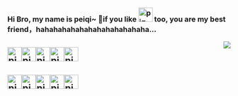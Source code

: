  ### Hi Bro, my name is peiqi~ 👋if you like <img src="https://user-images.githubusercontent.com/44826979/154636603-14635c19-0b28-433f-a420-3bcc0ab084ba.png" alt="pig" width="32" height="32" align="bottom" /> too, you are my best friend，hahahahahahahahahahahahaha... 
 
<img align="right" src="https://github-readme-stats.vercel.app/api?username=iamtsm&show_icons=true&icon_color=CE1D2D&text_color=0e0f10&bg_color=ffffff&hide_title=true" />

 ##  <img src="https://user-images.githubusercontent.com/44826979/154636603-14635c19-0b28-433f-a420-3bcc0ab084ba.png" alt="pig" width="32" height="32" align="bottom" /><img src="https://user-images.githubusercontent.com/44826979/154636603-14635c19-0b28-433f-a420-3bcc0ab084ba.png" alt="pig" width="32" height="32" align="bottom" /><img src="https://user-images.githubusercontent.com/44826979/154636603-14635c19-0b28-433f-a420-3bcc0ab084ba.png" alt="pig" width="32" height="32" align="bottom" /><img src="https://user-images.githubusercontent.com/44826979/154636603-14635c19-0b28-433f-a420-3bcc0ab084ba.png" alt="pig" width="32" height="32" align="bottom" /><img src="https://user-images.githubusercontent.com/44826979/154636603-14635c19-0b28-433f-a420-3bcc0ab084ba.png" alt="pig" width="32" height="32" align="bottom" />
 

 
  ##  <img src="https://user-images.githubusercontent.com/44826979/154636603-14635c19-0b28-433f-a420-3bcc0ab084ba.png" alt="pig" width="32" height="32" align="bottom" /><img src="https://user-images.githubusercontent.com/44826979/154636603-14635c19-0b28-433f-a420-3bcc0ab084ba.png" alt="pig" width="32" height="32" align="bottom" /><img src="https://user-images.githubusercontent.com/44826979/154636603-14635c19-0b28-433f-a420-3bcc0ab084ba.png" alt="pig" width="32" height="32" align="bottom" /><img src="https://user-images.githubusercontent.com/44826979/154636603-14635c19-0b28-433f-a420-3bcc0ab084ba.png" alt="pig" width="32" height="32" align="bottom" /><img src="https://user-images.githubusercontent.com/44826979/154636603-14635c19-0b28-433f-a420-3bcc0ab084ba.png" alt="pig" width="32" height="32" align="bottom" />
